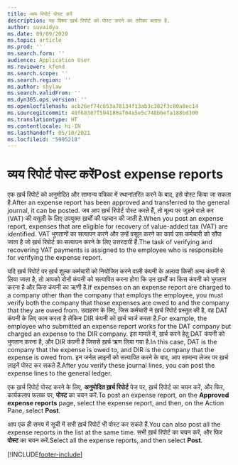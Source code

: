 ```yaml
---
title: व्यय रिपोर्ट पोस्ट करें
description: यह विषय ख़र्च रिपोर्ट को पोस्ट करने का तरीका बताता है.
author: suvaidya
ms.date: 09/09/2020
ms.topic: article
ms.prod: ''
ms.search.form: ''
audience: Application User
ms.reviewer: kfend
ms.search.scope: ''
ms.search.region: ''
ms.author: shylaw
ms.search.validFrom: ''
ms.dyn365.ops.version: ''
ms.openlocfilehash: acb26ef74c653a70134f13ab3c382f3c80a8ec14
ms.sourcegitcommit: 40f68387f594180af64a5e5c748b6efa188bd300
ms.translationtype: HT
ms.contentlocale: hi-IN
ms.lasthandoff: 05/10/2021
ms.locfileid: "5995218"
---
```

# <a name="post-expense-reports"></a><span data-ttu-id="f0a28-103">व्यय रिपोर्ट पोस्ट करें</span><span class="sxs-lookup"><span data-stu-id="f0a28-103">Post expense reports</span></span>

<span data-ttu-id="f0a28-104">एक ख़र्च रिपोर्ट को अनुमोदित और सामान्य पत्रिका में स्थानांतरित करने के बाद, इसे पोस्ट किया जा सकता है.</span><span class="sxs-lookup"><span data-stu-id="f0a28-104">After an expense report has been approved and transferred to the general journal, it can be posted.</span></span> <span data-ttu-id="f0a28-105">जब आप ख़र्च रिपोर्ट पोस्ट करते हैं, तो मूल्य पर जुड़ने वाले कर (VAT) की वसूली के लिए उपयुक्त ख़र्चों की पहचान की जाती है.</span><span class="sxs-lookup"><span data-stu-id="f0a28-105">When you post an expense report, expenses that are eligible for recovery of value-added tax (VAT) are identified.</span></span> <span data-ttu-id="f0a28-106">VAT भुगतानों का सत्यापन करने और उन्हें वसूल करने का कार्य उस कर्मचारी को सौंपा जाता है जो ख़र्च रिपोर्ट का सत्यापन करने के लिए उत्तरदायी हैं.</span><span class="sxs-lookup"><span data-stu-id="f0a28-106">The task of verifying and recovering VAT payments is assigned to the employee who is responsible for verifying the expense report.</span></span>

<span data-ttu-id="f0a28-107">यदि ख़र्च रिपोर्ट पर ख़र्च शुल्क कर्मचारी को नियोजित करने वाली कंपनी के अलावा किसी अन्य कंपनी से लिया जाता है, तो आपको दोनों कंपनी को सत्यापित करना होगा कि उन ख़र्चों का किस कंपनी को भुगतान करना है और किस कंपनी का ऋणी है.</span><span class="sxs-lookup"><span data-stu-id="f0a28-107">If expenses on an expense report are charged to a company other than the company that employs the employee, you must verify both the company that those expenses are owed to and the company that they are owed from.</span></span> <span data-ttu-id="f0a28-108">उदाहरण के लिए, जिस कर्मचारी ने ख़र्च रिपोर्ट प्रस्तुत की है, वह DAT कंपनी के लिए काम करता है लेकिन DIR कंपनी को ख़र्च चार्ज करता है.</span><span class="sxs-lookup"><span data-stu-id="f0a28-108">For example, the employee who submitted an expense report works for the DAT company but charged an expense to the DIR company.</span></span> <span data-ttu-id="f0a28-109">इस मामले में, ख़र्च करने हेतु DAT कंपनी को भुगतान करना है, और DIR कंपनी है जिससे ख़र्च ऋण लिया गया है.</span><span class="sxs-lookup"><span data-stu-id="f0a28-109">In this case, DAT is the company that the expense is owed to, and DIR is the company that the expense is owed from.</span></span> <span data-ttu-id="f0a28-110">इन जर्नल लाइनों को सत्यापित करने के बाद, आप सामान्य लेजर पर ख़र्च लाइनें पोस्ट कर सकते हैं.</span><span class="sxs-lookup"><span data-stu-id="f0a28-110">After you verify these journal lines, you can post the expense lines to the general ledger.</span></span>

<span data-ttu-id="f0a28-111">एक ख़र्च रिपोर्ट पोस्ट करने के लिए, **अनुमोदित ख़र्च रिपोर्ट** पेज पर, ख़र्च रिपोर्ट का चयन करें, और फिर, कार्यकलाप फलक पर, **पोस्ट** का चयन करें.</span><span class="sxs-lookup"><span data-stu-id="f0a28-111">To post an expense report, on the **Approved expense reports** page, select the expense report, and then, on the Action Pane, select **Post**.</span></span>

<span data-ttu-id="f0a28-112">आप एक ही समय में सूची में सभी ख़र्च रिपोर्ट भी पोस्ट कर सकते हैं.</span><span class="sxs-lookup"><span data-stu-id="f0a28-112">You can also post all the expense reports in the list at the same time.</span></span> <span data-ttu-id="f0a28-113">सभी ख़र्च रिपोर्ट का चयन करें, और फिर **पोस्ट** का चयन करें.</span><span class="sxs-lookup"><span data-stu-id="f0a28-113">Select all the expense reports, and then select **Post**.</span></span>


[!INCLUDE[footer-include](../includes/footer-banner.md)]